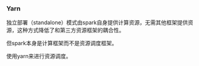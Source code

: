 ### Yarn

独立部署（standalone）模式由spark自身提供计算资源，无需其他框架提供资源，这种方式降低了和第三方资源框架的耦合性。

但spark本身是计算框架而不是资源调度框架。

使用yarn来进行资源调度。
